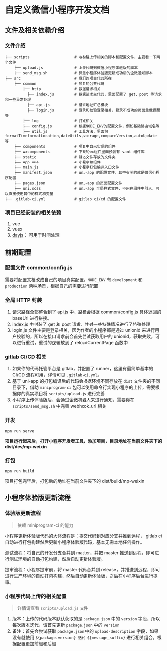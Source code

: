 # 自定义微信小程序开发文档

## 文件及相关依赖介绍

### 文件介绍

```
├── scripts                    # 与构建上传相关的脚本和配置文件，主要看一下两个文件
    ├── upload.js              # 上传代码到微信小程序体验版的脚本
    ├── send_msg.sh            # 微信小程序体验版更新成功后的企微通知脚本
├── src                        # 我们的项目代码所在
    ├── common                 # 项目的公共代码
        ├── http               # 数据请求相关
          ├── index.js         # 数据请求主代码，里面配置了 get、post 等请求和一些异常处理
          ├── api.js           # 请求地址汇总模块
          ├── login.js         # 登录和校验登录相关，登录不成功的页面重载提醒等
        ├── log                # 打点相关
        ├── config.js          # 根据NODE_ENV的配置文件，例如基础路由域名等
        ├── util.js            # 工具方法，里面包formatTimeformatLocation,dateUtils,storage,compareVersion,autoUpdate 等
    ├── components             # 项目中自己实现的组件
    ├── wxcomponents           # 下载的wx组件里面预装有 vant 组件库
    ├── static                 # 静态文件存放的文件夹
    ├── App.vue                # 小程序根组件
    ├── main.js                # 小程序打包编译入口文件
    ├── manifest.json          # uni-app 的配置文件，其中有关的就是微信小程序配置
    ├── pages.json             # uni-app 的页面配置文件
    ├── uni.scss               # uni-app 全局样式文件，不用在组件中引入，可以直接使用其中的样式和变量
├── .gitlab-ci.yml             # gitlab ci/cd 的配置文件
```

### 项目已经安装的相关依赖

1. vue
2. vuex
3. [dayjs](https://dayjs.gitee.io/zh-CN/)： 可用于时间处理

## 前期配置

### 配置文件 common/config.js

需要将配置文档改成自己的项目真实配置，`NODE_ENV` 有 `development` 和 `production` 两种场景，根据自己的需要进行配置

### 全局 HTTP 封装

1. 请求路径全部整合到了 api.js 中，路径会根据 common/config.js 具体返回的 baseUrl 进行拼接。
2. index.js 中封装了 get 和 post 请求，并对一些特殊情况进行了特殊处理
3. login.js 文件主要是登录相关，因为作者的小程序都是通过 unionid 来进行用户校验的，所以在接口请求前会首先尝试获取用户的 unionid，获取失败，可以进行重试，重试的逻辑放到了 reloadCurrentPage 函数中

### gitlab CI/CD 相关

1. 如果你的代码托管平台是 gitlab，并配置了 runner，这里有最简单基本的 CI/CD 流程可用，详情可见 `.gitlab-ci.yml`。
2. 基于 uni-app 的打包编译后的代码会根据环境不同存放在 `dist` 文件夹的不同目录下，借助 `miniprogram-ci` 包可以使用命令行实现小程序的上传，需要根据你的真实项目将 `scripts/upload.js` 进行完善
3. 小程序上传体验版后，会通过企微机器人来进行通知，需要你在 `scripts/send_msg.sh` 中完善 webhook_url 相关

### 开发

```
npm run serve
```

**项目运行起来后，打开小程序开发者工具，添加项目，目录地址在当前文件夹下的 dist/dev/mp-weixin**

### 打包

```
npm run build
```

项目打包完毕后，打包后的地址在当前文件夹下的 dist/build/mp-weixin

## 小程序体验版更新流程

### 体验版更新流程

> 依赖 miniprogram-ci 的能力

小程序更新体验版代码的大体流程是：提交代码到对应分支并推到远程， gitlab ci 自动进行打包构建然后更新小程序体验版代码，基本无需本地任何操作。

测试流程：将自己的开发分支合并到 master，并把 master 推送到远程，即可进行测试环境的自动打包构建，然后自动更新体验版。

提审流程：小程序提审前，将 master 代码合并到 release，并推送到远程，即可进行生产环境的自动打包构建，然后自动更新体验版，之后在小程序后台进行提审。

### 小程序代码上传的相关配置

> 详情请查看 `scripts/upload.js` 文件

1. 版本：上传的代码版本默认获取的是 `package.json` 中的 `version` 字段，所以每次版本迭代，请首先更新 `package.json` 中的 `version`
2. 备注：首先会尝试获取 `package.json` 中的 `upload-description` 字段，如果没有就使用 `${package.version} 迭代 ${message_suffix}` 进行相关组合，根据配置更加前缀和后缀
